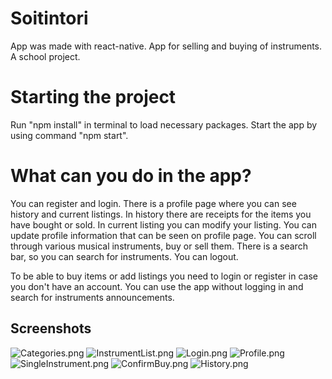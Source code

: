 # Soitintori
App was made with react-native.
App for selling and buying of instruments. A school project.

# Starting the project
Run "npm install" in terminal to load necessary packages.
Start the app by using command "npm start".

# What can you do in the app?
You can register and login.
There is a profile page where you can see history and current listings.
In history there are receipts for the items you have bought or sold.
In current listing you can modify your listing.
You can update profile information that can be seen on profile page.
You can scroll through various musical instruments, buy or sell them.
There is a search bar, so you can search for instruments.
You can logout.

To be able to buy items or add listings you need to login or register in case you don't have an account.
You can use the app without logging in and search for instruments announcements.

## Screenshots
![Categories.png](https://github.com/markoseppanen/soitintori/blob/styleFix/screenshots/Categories.png)
![InstrumentList.png](https://github.com/markoseppanen/soitintori/blob/styleFix/screenshots/InstrumentList.png)
![Login.png](https://github.com/markoseppanen/soitintori/blob/styleFix/screenshots/Login.png)
![Profile.png](https://github.com/markoseppanen/soitintori/blob/styleFix/screenshots/Profile.png)
![SingleInstrument.png](https://github.com/markoseppanen/soitintori/blob/styleFix/screenshots/SingleInstrument.png)
![ConfirmBuy.png](https://github.com/markoseppanen/soitintori/blob/styleFix/screenshots/ConfirmBuy.png)
![History.png](https://github.com/markoseppanen/soitintori/blob/styleFix/screenshots/History.png)


